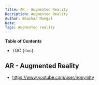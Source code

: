 ```yaml
---
Title: AR - Augmented Reality
Decription: Augmented Reality
Author: Bhaskar Mangal
Date: 
Tags: Augmented reality
---
```


**Table of Contents**
* TOC
{:toc}


## AR - Augmented Reality
* https://www.youtube.com/user/nonymity
